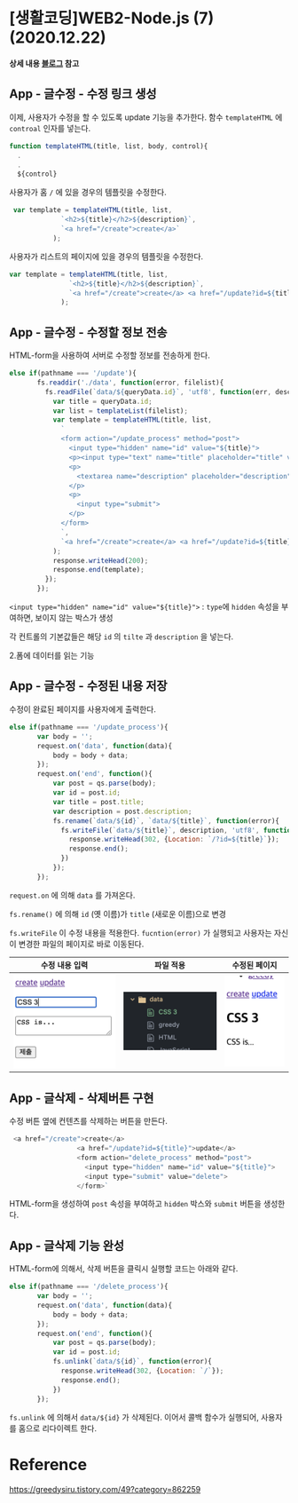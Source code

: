 # [생활코딩]WEB2-Node.js (7)(2020.12.22)

**상세 내용 [블로그](https://greedysiru.tistory.com/49) 참고**



## App - 글수정 - 수정 링크 생성

이제, 사용자가 수정을 할 수 있도록 update 기능을 추가한다. 함수 `templateHTML` 에 `controal`  인자를 넣는다.

```javascript
function templateHTML(title, list, body, control){
  .
  .
  ${control}
```

사용자가 홈 `/` 에 있을 경우의 템플릿을 수정한다.

```javascript
 var template = templateHTML(title, list,
             `<h2>${title}</h2>${description}`,
             `<a href="/create">create</a>`
           );
```

사용자가 리스트의 페이지에 있을 경우의 템플릿을 수정한다.

```javascript
var template = templateHTML(title, list,
               `<h2>${title}</h2>${description}`,
               `<a href="/create">create</a> <a href="/update?id=${title}">update</a>`
             );
```



## App - 글수정 - 수정할 정보 전송

  HTML-form을 사용하여 서버로 수정할 정보를 전송하게 한다.

```javascript
else if(pathname === '/update'){
       fs.readdir('./data', function(error, filelist){
         fs.readFile(`data/${queryData.id}`, 'utf8', function(err, description){
           var title = queryData.id;
           var list = templateList(filelist);
           var template = templateHTML(title, list,
             `
             <form action="/update_process" method="post">
               <input type="hidden" name="id" value="${title}">
               <p><input type="text" name="title" placeholder="title" value="${title}"></p>
               <p>
                 <textarea name="description" placeholder="description">${description}</textarea>
               </p>
               <p>
                 <input type="submit">
               </p>
             </form>
             `,
             `<a href="/create">create</a> <a href="/update?id=${title}">update</a>`
           );
           response.writeHead(200);
           response.end(template);
         });
       });
```

`<input type="hidden" name="id" value="${title}">` : `type`에 `hidden` 속성을 부여하면, 보이지 않는 박스가 생성

각 컨트롤의 기본값들은 해당 `id` 의 `tilte` 과 `description` 을 넣는다.

2.폼에 데이터를 읽는 기능



## App - 글수정 - 수정된 내용 저장

수정이 완료된 페이지를 사용자에게 출력한다.

```javascript
else if(pathname === '/update_process'){
       var body = '';
       request.on('data', function(data){
           body = body + data;
       });
       request.on('end', function(){
           var post = qs.parse(body);
           var id = post.id;
           var title = post.title;
           var description = post.description;
           fs.rename(`data/${id}`, `data/${title}`, function(error){
             fs.writeFile(`data/${title}`, description, 'utf8', function(err){
               response.writeHead(302, {Location: `/?id=${title}`});
               response.end();
             })
           });
       });
```

 `request.on` 에 의해 `data` 를 가져온다.

`fs.rename()` 에 의해 `id` (옛 이름)가 `title` (새로운 이름)으로 변경

`fs.writeFile` 이 수정 내용을 적용한다. `fucntion(error)` 가 실행되고 사용자는 자신이 변경한 파일의 페이지로 바로 이동된다. 

|           수정 내용 입력           |             파일 적용              | 수정된 페이지                      |
| :--------------------------------: | :--------------------------------: | ---------------------------------- |
| ![Nodejs7-1](images/Nodejs7-1.png) | ![Nodejs7-2](images/Nodejs7-2.png) | ![Nodejs7-3](images/Nodejs7-3.png) |



## App - 글삭제 - 삭제버튼 구현

수정 버튼 옆에 컨텐츠를 삭제하는 버튼을 만든다.

```javascript
 <a href="/create">create</a>
                 <a href="/update?id=${title}">update</a>
                 <form action="delete_process" method="post">
                   <input type="hidden" name="id" value="${title}">
                   <input type="submit" value="delete">
                 </form>`
```

HTML-form을 생성하여 `post` 속성을 부여하고 `hidden` 박스와 `submit` 버튼을 생성한다. 



## App - 글삭제 기능 완성

HTML-form에 의해서, 삭제 버튼을 클릭시 실행할 코드는 아래와 같다.

```javascript
else if(pathname === '/delete_process'){
       var body = '';
       request.on('data', function(data){
           body = body + data;
       });
       request.on('end', function(){
           var post = qs.parse(body);
           var id = post.id;
           fs.unlink(`data/${id}`, function(error){
             response.writeHead(302, {Location: `/`});
             response.end();
           })
       });
```

`fs.unlink` 에 의해서  `data/${id}` 가 삭제된다. 이어서 콜백 함수가 실행되어, 사용자를 홈으로 리다이렉트 한다.







# Reference

https://greedysiru.tistory.com/49?category=862259



